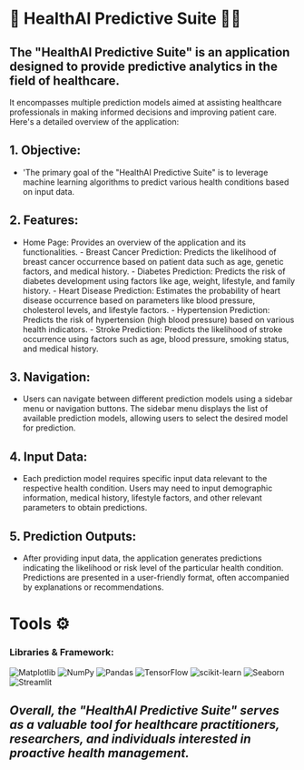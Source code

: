 # 🧠 HealthAI Predictive Suite 👨‍⚕️
## The "HealthAI Predictive Suite" is an application designed to provide predictive analytics in the field of healthcare.
It encompasses multiple prediction models aimed at assisting healthcare professionals in making informed decisions and improving patient care. Here's a detailed overview of the application:



## 1. Objective:

- 'The primary goal of the "HealthAI Predictive Suite" is to leverage machine learning algorithms to predict various health conditions based on input data.

## 2. Features:

- Home Page: Provides an overview of the application and its functionalities. - Breast Cancer Prediction: Predicts the likelihood of breast cancer occurrence based on patient data such as age, genetic factors, and medical history. - Diabetes Prediction: Predicts the risk of diabetes development using factors like age, weight, lifestyle, and family history. - Heart Disease Prediction: Estimates the probability of heart disease occurrence based on parameters like blood pressure, cholesterol levels, and lifestyle factors. - Hypertension Prediction: Predicts the risk of hypertension (high blood pressure) based on various health indicators. - Stroke Prediction: Predicts the likelihood of stroke occurrence using factors such as age, blood pressure, smoking status, and medical history.

## 3. Navigation:
- Users can navigate between different prediction models using a sidebar menu or navigation buttons.
The sidebar menu displays the list of available prediction models, allowing users to select the desired model for prediction.

## 4. Input Data:

- Each prediction model requires specific input data relevant to the respective health condition.
Users may need to input demographic information, medical history, lifestyle factors, and other relevant parameters to obtain predictions.

## 5. Prediction Outputs:
- After providing input data, the application generates predictions indicating the likelihood or risk level of the particular health condition.
Predictions are presented in a user-friendly format, often accompanied by explanations or recommendations.

# Tools ⚙️

### Libraries & Framework:
![Matplotlib](https://img.shields.io/badge/Matplotlib-%23ffffff.svg?style=for-the-badge&logo=Matplotlib&logoColor=black)
![NumPy](https://img.shields.io/badge/numpy-%23013243.svg?style=for-the-badge&logo=numpy&logoColor=white)
![Pandas](https://img.shields.io/badge/pandas-%23150458.svg?style=for-the-badge&logo=pandas&logoColor=white)
![TensorFlow](https://img.shields.io/badge/TensorFlow-%23FF6F00.svg?style=for-the-badge&logo=TensorFlow&logoColor=white)
![scikit-learn](https://img.shields.io/badge/scikit--learn-%23F7931E.svg?style=for-the-badge&logo=scikit-learn&logoColor=white)
![Seaborn](https://img.shields.io/badge/Seaborn-6DA55F?style=for-the-badge&logo=seaborn&logoColor=white)
![Streamlit](https://img.shields.io/badge/Streamlit-6DA55F?style=for-the-badge&logo=streamlit&logoColor=white)

## *Overall, the "HealthAI Predictive Suite" serves as a valuable tool for healthcare practitioners, researchers, and individuals interested in proactive health management.*
